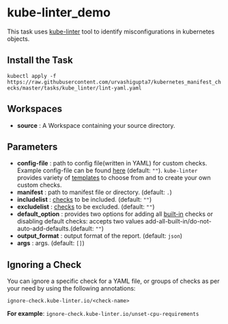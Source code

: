# kube-linter_demo

This task uses [kube-linter](https://github.com/stackrox/kube-linter) tool to identify misconfigurations in kubernetes objects.

## Install the Task
`kubectl apply -f https://raw.githubusercontent.com/urvashigupta7/kubernetes_manifest_checks/master/tasks/kube_linter/lint-yaml.yaml`

## Workspaces
* **source** : A Workspace containing your source directory.

## Parameters
* **config-file** : path to config file(written in YAML) for custom checks. Example config-file can be found [here](https://github.com/mfosterrox/kube-linter-walkthrough/blob/main/configs/config_customChecks.yaml) (default: `""`). `kube-linter` provides variety of [templates](https://docs.kubelinter.io/#/generated/templates) to choose from and to create your own custom checks. 
* **manifest** : path to manifest file or directory. (default: `.`)
* **includelist** : [checks](https://docs.kubelinter.io/#/generated/checks) to be included. (default: `""`)
* **excludelist** : [checks](https://docs.kubelinter.io/#/generated/checks) to be excluded. (default: `""`)
* **default_option** : provides two options for adding all [built-in](https://docs.kubelinter.io/#/generated/checks) checks or disabling default checks: accepts two values add-all-built-in/do-not-auto-add-defaults.(default: `""`)
* **output_format** : output format of the report. (default: `json`)
* **args** : args. (default: `[]`)


## Ignoring a Check
You can ignore a specific check for a YAML file, or groups of checks as per your need by using the following annotations:

`ignore-check.kube-linter.io/<check-name>`

**For example**: `ignore-check.kube-linter.io/unset-cpu-requirements`




